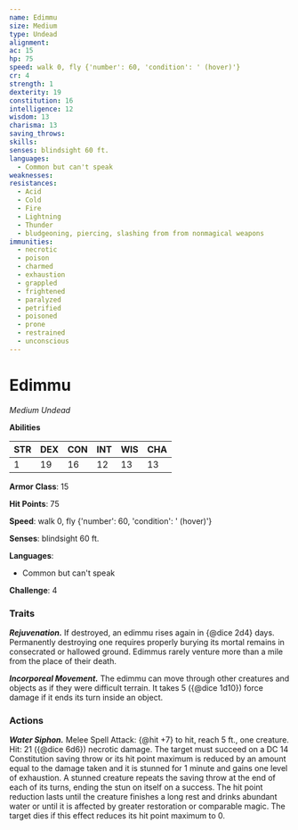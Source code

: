 ```yaml
---
name: Edimmu
size: Medium
type: Undead
alignment: 
ac: 15
hp: 75
speed: walk 0, fly {'number': 60, 'condition': ' (hover)'}
cr: 4
strength: 1
dexterity: 19
constitution: 16
intelligence: 12
wisdom: 13
charisma: 13
saving_throws:
skills:
senses: blindsight 60 ft.
languages:
  - Common but can't speak
weaknesses:
resistances:
  - Acid
  - Cold
  - Fire
  - Lightning
  - Thunder
  - bludgeoning, piercing, slashing from from nonmagical weapons
immunities:
  - necrotic
  - poison
  - charmed
  - exhaustion
  - grappled
  - frightened
  - paralyzed
  - petrified
  - poisoned
  - prone
  - restrained
  - unconscious
---
```


# Edimmu

*Medium Undead*

**Abilities**

| STR | DEX | CON | INT | WIS | CHA |
| --- | --- | --- | --- | --- | --- |
| 1 | 19 | 16 | 12 | 13 | 13 |

**Armor Class**: 15

**Hit Points**: 75

**Speed**: walk 0, fly {'number': 60, 'condition': ' (hover)'}

**Senses**: blindsight 60 ft.

**Languages**:
  - Common but can't speak

**Challenge**: 4

### Traits
***Rejuvenation.*** If destroyed, an edimmu rises again in {@dice 2d4} days. Permanently destroying one requires properly burying its mortal remains in consecrated or hallowed ground. Edimmus rarely venture more than a mile from the place of their death.

***Incorporeal Movement.*** The edimmu can move through other creatures and objects as if they were difficult terrain. It takes 5 ({@dice 1d10}) force damage if it ends its turn inside an object.

### Actions
***Water Siphon.*** Melee Spell Attack: {@hit +7} to hit, reach 5 ft., one creature. Hit: 21 ({@dice 6d6}) necrotic damage. The target must succeed on a DC 14 Constitution saving throw or its hit point maximum is reduced by an amount equal to the damage taken and it is stunned for 1 minute and gains one level of exhaustion. A stunned creature repeats the saving throw at the end of each of its turns, ending the stun on itself on a success. The hit point reduction lasts until the creature finishes a long rest and drinks abundant water or until it is affected by greater restoration or comparable magic. The target dies if this effect reduces its hit point maximum to 0.

